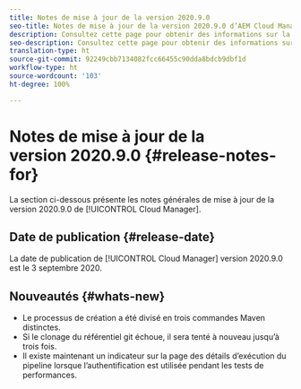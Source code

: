 ```yaml
---
title: Notes de mise à jour de la version 2020.9.0
seo-title: Notes de mise à jour de la version 2020.9.0 d’AEM Cloud Manager
description: Consultez cette page pour obtenir des informations sur la version 2020.9.0 de Cloud Manager
seo-description: Consultez cette page pour obtenir des informations sur la version 2020.9.0 d’AEM Cloud Manager
translation-type: ht
source-git-commit: 92249cbb7134082fcc66455c90dda8bdcb9dbf1d
workflow-type: ht
source-wordcount: '103'
ht-degree: 100%

---
```


# Notes de mise à jour de la version 2020.9.0 {#release-notes-for}

La section ci-dessous présente les notes générales de mise à jour de la version 2020.9.0 de [!UICONTROL Cloud Manager].

## Date de publication {#release-date}

La date de publication de [!UICONTROL Cloud Manager] version 2020.9.0 est le 3 septembre 2020.

## Nouveautés {#whats-new}

* Le processus de création a été divisé en trois commandes Maven distinctes.
* Si le clonage du référentiel git échoue, il sera tenté à nouveau jusqu’à trois fois.
* Il existe maintenant un indicateur sur la page des détails d’exécution du pipeline lorsque l’authentification est utilisée pendant les tests de performances.



